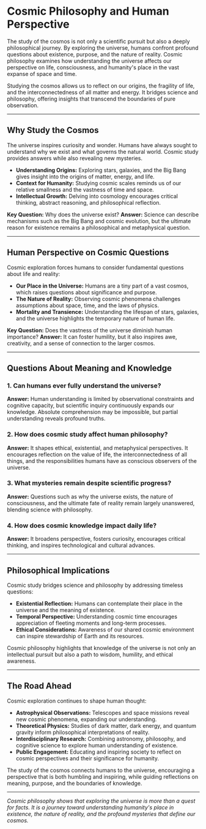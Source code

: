 # **Cosmic Philosophy and Human Perspective**

The study of the cosmos is not only a scientific pursuit but also a deeply philosophical journey. By exploring the universe, humans confront profound questions about existence, purpose, and the nature of reality. Cosmic philosophy examines how understanding the universe affects our perspective on life, consciousness, and humanity's place in the vast expanse of space and time.

Studying the cosmos allows us to reflect on our origins, the fragility of life, and the interconnectedness of all matter and energy. It bridges science and philosophy, offering insights that transcend the boundaries of pure observation.

---

## **Why Study the Cosmos**

The universe inspires curiosity and wonder. Humans have always sought to understand why we exist and what governs the natural world. Cosmic study provides answers while also revealing new mysteries.

* **Understanding Origins:** Exploring stars, galaxies, and the Big Bang gives insight into the origins of matter, energy, and life.
* **Context for Humanity:** Studying cosmic scales reminds us of our relative smallness and the vastness of time and space.
* **Intellectual Growth:** Delving into cosmology encourages critical thinking, abstract reasoning, and philosophical reflection.

**Key Question:** Why does the universe exist?
**Answer:** Science can describe mechanisms such as the Big Bang and cosmic evolution, but the ultimate reason for existence remains a philosophical and metaphysical question.

---

## **Human Perspective on Cosmic Questions**

Cosmic exploration forces humans to consider fundamental questions about life and reality:

* **Our Place in the Universe:** Humans are a tiny part of a vast cosmos, which raises questions about significance and purpose.
* **The Nature of Reality:** Observing cosmic phenomena challenges assumptions about space, time, and the laws of physics.
* **Mortality and Transience:** Understanding the lifespan of stars, galaxies, and the universe highlights the temporary nature of human life.

**Key Question:** Does the vastness of the universe diminish human importance?
**Answer:** It can foster humility, but it also inspires awe, creativity, and a sense of connection to the larger cosmos.

---

## **Questions About Meaning and Knowledge**

### **1. Can humans ever fully understand the universe?**

**Answer:** Human understanding is limited by observational constraints and cognitive capacity, but scientific inquiry continuously expands our knowledge. Absolute comprehension may be impossible, but partial understanding reveals profound truths.

### **2. How does cosmic study affect human philosophy?**

**Answer:** It shapes ethical, existential, and metaphysical perspectives. It encourages reflection on the value of life, the interconnectedness of all things, and the responsibilities humans have as conscious observers of the universe.

### **3. What mysteries remain despite scientific progress?**

**Answer:** Questions such as why the universe exists, the nature of consciousness, and the ultimate fate of reality remain largely unanswered, blending science with philosophy.

### **4. How does cosmic knowledge impact daily life?**

**Answer:** It broadens perspective, fosters curiosity, encourages critical thinking, and inspires technological and cultural advances.

---

## **Philosophical Implications**

Cosmic study bridges science and philosophy by addressing timeless questions:

* **Existential Reflection:** Humans can contemplate their place in the universe and the meaning of existence.
* **Temporal Perspective:** Understanding cosmic time encourages appreciation of fleeting moments and long-term processes.
* **Ethical Considerations:** Awareness of our shared cosmic environment can inspire stewardship of Earth and its resources.

Cosmic philosophy highlights that knowledge of the universe is not only an intellectual pursuit but also a path to wisdom, humility, and ethical awareness.

---

## **The Road Ahead**

Cosmic exploration continues to shape human thought:

* **Astrophysical Observations:** Telescopes and space missions reveal new cosmic phenomena, expanding our understanding.
* **Theoretical Physics:** Studies of dark matter, dark energy, and quantum gravity inform philosophical interpretations of reality.
* **Interdisciplinary Research:** Combining astronomy, philosophy, and cognitive science to explore human understanding of existence.
* **Public Engagement:** Educating and inspiring society to reflect on cosmic perspectives and their significance for humanity.

The study of the cosmos connects humans to the universe, encouraging a perspective that is both humbling and inspiring, while guiding reflections on meaning, purpose, and the boundaries of knowledge.

---

*Cosmic philosophy shows that exploring the universe is more than a quest for facts. It is a journey toward understanding humanity's place in existence, the nature of reality, and the profound mysteries that define our cosmos.*
